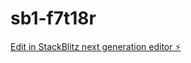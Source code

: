 # sb1-f7t18r

[Edit in StackBlitz next generation editor ⚡️](https://stackblitz.com/~/github.com/uzitek/sb1-f7t18r)